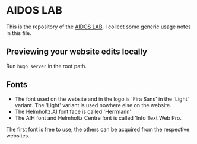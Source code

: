 # AIDOS LAB

This is the repository of the [AIDOS LAB](https://aidos.group). I collect
some generic usage notes in this file.

## Previewing your website edits locally
Run `hugo server` in the root path.

## Fonts

- The font used on the website and in the logo is 'Fira Sans' in the
  'Light' variant. The 'Light' variant is used nowhere else on the
  website.
- The Helmholtz.AI font face is called 'Herrmann'
- The AIH font and Helmholtz Centre font is called 'Info Text Web Pro.'

The first font is free to use; the others can be acquired from the
respective websites.
